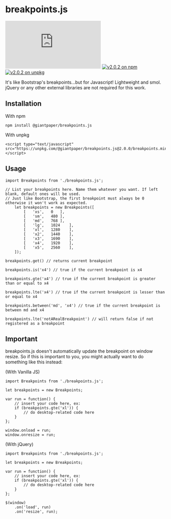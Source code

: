 # breakpoints.js

[![latest release on github](https://badgen.net/github/release/giantpaper/breakpoints.js)](https://github.com/giantpaper/breakpoints.js)
[![v2.0.2 on npm](https://img.shields.io/badge/npm-v2.0.2-red)](https://www.npmjs.com/package/@giantpaper/breakpoints.js)
[![v2.0.2 on unpkg](https://img.shields.io/badge/unpkg-v2.0.2-pink)](https://unpkg.com/@giantpaper/breakpoints.js@2.0.2/breakpoints.js)

It's like Bootstrap's breakpoints...but for Javascript! Lightweight and smol. jQuery or any other external libraries are not required for this work.

## Installation

With npm

```
npm install @giantpaper/breakpoints.js
```

With unpkg

```
<script type="text/javascript" src="https://unpkg.com/@giantpaper/breakpoints.js@2.0.0/breakpoints.min.js"></script>
```

## Usage

```
import Breakpoints from './breakpoints.js';

// List your breakpoints here. Name them whatever you want. If left blank, default ones will be used.
// Just like Bootstrap, the first breakpoint must always be 0 otherwise it won't work as expected.
	let breakpoints = new Breakpoints([
		[	'xs',	0	],
		[	'sm',	480	],
		[	'md',	768	],
		[	'lg',	1024	],
		[	'xl',	1280	],
		[	'x2',	1440	],
		[	'x3',	1690	],
		[	'x4',	1920	],
		[	'x5',	2560	],
	]);

breakpoints.get() // returns current breakpoint

breakpoints.is('x4') // true if the current breakpoint is x4

breakpoints.gte('x4') // true if the current breakpoint is greater than or equal to x4

breakpoints.lte('x4') // true if the current breakpoint is lesser than or equal to x4

breakpoints.between('md', 'x4') // true if the current breakpoint is between md and x4

breakpoints.lte('notARealBreakpoint') // will return false if not registered as a breakpoint
```

## Important

breakpoints.js doesn't automatically update the breakpoint on window resize. So if this is important to you, you might actually want to do something like this instead:

(With Vanilla JS)
```
import Breakpoints from './breakpoints.js';

let breakpoints = new Breakpoints;

var run = function() {
	// insert your code here, ex:
	if (breakpoints.gte('xl')) {
		// do desktop-related code here
	}
};

window.onload = run;
window.onresize = run;
```

(With jQuery)
```
import Breakpoints from './breakpoints.js';

let breakpoints = new Breakpoints;

var run = function() {
	// insert your code here, ex:
	if (breakpoints.gte('xl')) {
		// do desktop-related code here
	}
};

$(window)
	.on('load', run)
	.on('resize', run);
```